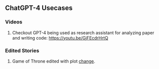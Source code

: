 ## ChatGPT-4 Usecases
### Videos
1. Checkout GPT-4 being used as research assistant for analyzing paper and writing code:  https://youtu.be/GjFEcdrHrtQ

### Edited Stories
1. Game of Throne edited with plot [change](https://github.com/HSaurabh0919/CTransformers/blob/main/ChatGPT/beautiful_prompts/Stories/Game_of_thrones_Edited.txt).
